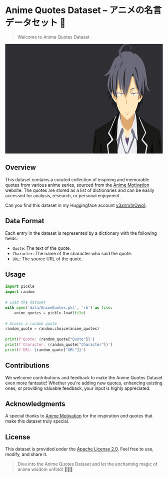 




# Anime Quotes Dataset – アニメの名言データセット 🌸

> Welcome to Anime Quotes Dataset

<div align="center">
    <picture>
        <source 
        srcset="assets/Hachiman Hikigaya.jpg"
        media="(prefers-color-scheme: dark)"
        />
        <source
        srcset="assets/Hachiman Hikigaya.jpg"
        media="(prefers-color-scheme: light), (prefers-color-scheme: no-preference)"
        />
        <img src="assets/Hachiman Hikigaya.jpg" width="100%" height="350px" />
    </picture>
</div>

## Overview
This dataset contains a curated collection of inspiring and memorable quotes from various anime series, sourced from the [Anime Motivation](https://ja.animemotivation.com) website. The quotes are stored as a list of dictionaries and can be easily accessed for analysis, research, or personal enjoyment.
<p>Can you find this dataset in my Huggingface account <a href="https://huggingface.co/v3xlrm1nOwo1">v3xlrm1nOwo1</a>.</p>


## Data Format

Each entry in the dataset is represented by a dictionary with the following fields:

- `Quote`: The text of the quote.
- `Character`: The name of the character who said the quote.
- `URL`: The source URL of the quote.


## Usage

```python
import pickle
import random

# Load the dataset
with open('data/AnimeQuotes.pkl', 'rb') as file:
    anime_quotes = pickle.load(file)

# Access a random quote
random_quote = random.choice(anime_quotes)

print(f'Quote: {random_quote["Quote"]}')
print(f'Character: {random_quote["Character"]}')
print(f'URL: {random_quote["URL"]}')
```


## Contributions
We welcome contributions and feedback to make the Anime Quotes Dataset even more fantastic! Whether you're adding new quotes, enhancing existing ones, or providing valuable feedback, your input is highly appreciated.


## Acknowledgments
A special thanks to [Anime Motivation](https://ja.animemotivation.com) for the inspiration and quotes that make this dataset truly special.


## License
This dataset is provided under the [Apache License 2.0](LICENSE). Feel free to use, modify, and share it.


> Dive into the Anime Quotes Dataset and let the enchanting magic of anime wisdom unfold! 🌌✨🚀


